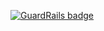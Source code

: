 
[![GuardRails badge](https://badges.production.guardrails.io/shtakai/cd-js-underscore-practice.svg)](https://www.guardrails.io)
